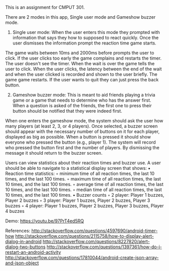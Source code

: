 This is an assignment for CMPUT 301.

There are 2 modes in this app, Single user mode and Gameshow buzzer mode.

1) Single user mode:
When the user enters this mode they prompted with information that says they how to supposed to react quickly. Once the user dismisses the information prompt the reaction time game starts.

The game waits between 10ms and 2000ms before prompts the user to click. If the user clicks too early the game complains and restarts the timer. The user doesn't see the timer. When the wait is over the game tells the user to click. When the user clicks, the latency between the end of the wait and when the user clicked is recorded and shown to the user briefly. The game game restarts. If the user wants to quit they can just press the back button.

2) Gameshow buzzer mode:
This is meant to aid friends playing a trivia game or a game that needs to determine who has the answer first. When a question is asked of the friends, the first one to press their button should be notified that they were indeed first.

When one enters the gameshow mode, the system should ask the user how many players (at least 2, 3, or 4 players). Once selected, a buzzer screen should appear with the necessary number of buttons on it for each player, displayed as big as possible. When a button is pressed it should show everyone who pressed the button (e.g., player 1). The system will record who pressed the button first and the number of players. By dismissing the message it should return to the buzzer screen.

Users can view statistics about their reaction times and buzzer use. A user should be able to navigate to a statistical display screen that shows:
	▪	Reaction time statistics:
	◦	minimum time of all reaction times, the last 10 times, and the last 100 times.
	◦	maximum time of all reaction times, the last 10 times, and the last 100 times.
	◦	average time of all reaction times, the last 10 times, and the last 100 times.
	◦	median time of all reaction times, the last 10 times, and the last 100 times.
	•	Buzzer counts
	◦	2 player: Player 1 buzzes, Player 2 buzzes
	◦	3 player: Player 1 buzzes, Player 2 buzzes, Player 3 buzzes
	◦	4 player: Player 1 buzzes, Player 2 buzzes, Player 3 buzzes, Player 4 buzzes
	
Demo:
https://youtu.be/97PrT4ed5RQ

References:
http://stackoverflow.com/questions/4597690/android-timer-how
http://stackoverflow.com/questions/2115758/how-to-display-alert-dialog-in-android
http://stackoverflow.com/questions/8227820/alert-dialog-two-buttons
http://stackoverflow.com/questions/1397361/how-do-i-restart-an-android-activity
http://stackoverflow.com/questions/17810044/android-create-json-array-and-json-object


